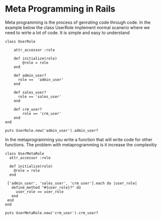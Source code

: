 # Meta Programming in Rails
Meta programming is the process of genrating code through code. In the example below the class UserRole implement normal scanerio where we need to wirte a lot of code. It is simple and easy to understand
```
class UserRole

	attr_accessor :role
	
	def initialize(role)
		@role = role
	end
	
	def admin_user?
	  role ==  'admin_user'
	end

	def sales_user?
	  role == 'sales_user'
	end

	def crm_user?
	    role == 'crm_user'
	end
end

puts UserRole.new('admin_user').admin_user?
```
In the metaprogramming you write a function that will write code for other functions. The problem with metaprogramming is it increase the complexitiy
```
class UserMetaRole
  attr_accessor :role

  def initialize(role)
    @role = role
  end

 ['admin_user', 'sales_user', 'crm_user'].each do |user_role|
   define_method "#{user_role}?" do
     user_role == user_role
   end
 end
end

puts UserMetaRole.new('crm_user').crm_user?
```
